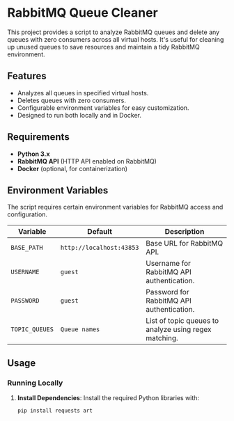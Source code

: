 # RabbitMQ Queue Cleaner

This project provides a script to analyze RabbitMQ queues and delete any queues with zero consumers across all virtual hosts. It's useful for cleaning up unused queues to save resources and maintain a tidy RabbitMQ environment.

## Features
- Analyzes all queues in specified virtual hosts.
- Deletes queues with zero consumers.
- Configurable environment variables for easy customization.
- Designed to run both locally and in Docker.

## Requirements
- **Python 3.x**
- **RabbitMQ API** (HTTP API enabled on RabbitMQ)
- **Docker** (optional, for containerization)

## Environment Variables

The script requires certain environment variables for RabbitMQ access and configuration. 

| Variable      | Default               | Description                                         |
|---------------|-----------------------|-----------------------------------------------------|
| `BASE_PATH`   | `http://localhost:43853` | Base URL for RabbitMQ API.                      |
| `USERNAME`    | `guest`               | Username for RabbitMQ API authentication.           |
| `PASSWORD`    | `guest`               | Password for RabbitMQ API authentication.           |
| `TOPIC_QUEUES`| `Queue names`         | List of topic queues to analyze using regex matching. |

## Usage

### Running Locally

1. **Install Dependencies**:
   Install the required Python libraries with:
   ```bash
   pip install requests art